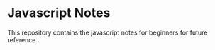 # Javascript Notes
This repository contains the javascript notes for beginners for future reference.
